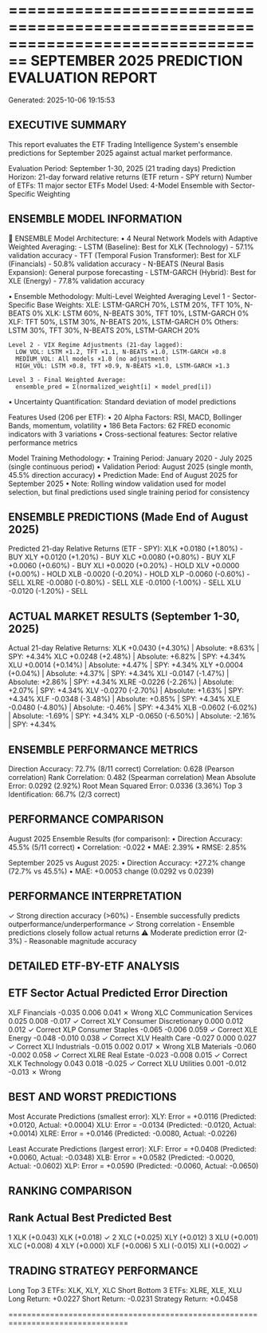 ================================================================================
SEPTEMBER 2025 PREDICTION EVALUATION REPORT
================================================================================
Generated: 2025-10-06 19:15:53

EXECUTIVE SUMMARY
----------------------------------------
This report evaluates the ETF Trading Intelligence System's ensemble
predictions for September 2025 against actual market performance.

Evaluation Period: September 1-30, 2025 (21 trading days)
Prediction Horizon: 21-day forward relative returns (ETF return - SPY return)
Number of ETFs: 11 major sector ETFs
Model Used: 4-Model Ensemble with Sector-Specific Weighting

ENSEMBLE MODEL INFORMATION
----------------------------------------
🔗 ENSEMBLE Model Architecture:
  • 4 Neural Network Models with Adaptive Weighted Averaging:
    - LSTM (Baseline): Best for XLK (Technology) - 57.1% validation accuracy
    - TFT (Temporal Fusion Transformer): Best for XLF (Financials) - 50.8% validation accuracy
    - N-BEATS (Neural Basis Expansion): General purpose forecasting
    - LSTM-GARCH (Hybrid): Best for XLE (Energy) - 77.8% validation accuracy

  • Ensemble Methodology: Multi-Level Weighted Averaging
    Level 1 - Sector-Specific Base Weights:
      XLE: LSTM-GARCH 70%, LSTM 20%, TFT 10%, N-BEATS 0%
      XLK: LSTM 60%, N-BEATS 30%, TFT 10%, LSTM-GARCH 0%
      XLF: TFT 50%, LSTM 30%, N-BEATS 20%, LSTM-GARCH 0%
      Others: LSTM 30%, TFT 30%, N-BEATS 20%, LSTM-GARCH 20%

    Level 2 - VIX Regime Adjustments (21-day lagged):
      LOW_VOL: LSTM ×1.2, TFT ×1.1, N-BEATS ×1.0, LSTM-GARCH ×0.8
      MEDIUM_VOL: All models ×1.0 (no adjustment)
      HIGH_VOL: LSTM ×0.8, TFT ×0.9, N-BEATS ×1.0, LSTM-GARCH ×1.3

    Level 3 - Final Weighted Average:
      ensemble_pred = Σ(normalized_weight[i] × model_pred[i])

  • Uncertainty Quantification: Standard deviation of model predictions

Features Used (206 per ETF):
  • 20 Alpha Factors: RSI, MACD, Bollinger Bands, momentum, volatility
  • 186 Beta Factors: 62 FRED economic indicators with 3 variations
  • Cross-sectional features: Sector relative performance metrics

Model Training Methodology:
  • Training Period: January 2020 - July 2025 (single continuous period)
  • Validation Period: August 2025 (single month, 45.5% direction accuracy)
  • Prediction Made: End of August 2025 for September 2025
  • Note: Rolling window validation used for model selection, but final predictions
    used single training period for consistency

ENSEMBLE PREDICTIONS (Made End of August 2025)
----------------------------------------
Predicted 21-day Relative Returns (ETF - SPY):
  XLK    +0.0180 (+1.80%) - BUY
  XLY    +0.0120 (+1.20%) - BUY
  XLC    +0.0080 (+0.80%) - BUY
  XLF    +0.0060 (+0.60%) - BUY
  XLI    +0.0020 (+0.20%) - HOLD
  XLV    +0.0000 (+0.00%) - HOLD
  XLB    -0.0020 (-0.20%) - HOLD
  XLP    -0.0060 (-0.60%) - SELL
  XLRE   -0.0080 (-0.80%) - SELL
  XLE    -0.0100 (-1.00%) - SELL
  XLU    -0.0120 (-1.20%) - SELL

ACTUAL MARKET RESULTS (September 1-30, 2025)
----------------------------------------
Actual 21-day Relative Returns:
  XLK    +0.0430 (+4.30%) | Absolute: +8.63% | SPY: +4.34%
  XLC    +0.0248 (+2.48%) | Absolute: +6.82% | SPY: +4.34%
  XLU    +0.0014 (+0.14%) | Absolute: +4.47% | SPY: +4.34%
  XLY    +0.0004 (+0.04%) | Absolute: +4.37% | SPY: +4.34%
  XLI    -0.0147 (-1.47%) | Absolute: +2.86% | SPY: +4.34%
  XLRE   -0.0226 (-2.26%) | Absolute: +2.07% | SPY: +4.34%
  XLV    -0.0270 (-2.70%) | Absolute: +1.63% | SPY: +4.34%
  XLF    -0.0348 (-3.48%) | Absolute: +0.85% | SPY: +4.34%
  XLE    -0.0480 (-4.80%) | Absolute: -0.46% | SPY: +4.34%
  XLB    -0.0602 (-6.02%) | Absolute: -1.69% | SPY: +4.34%
  XLP    -0.0650 (-6.50%) | Absolute: -2.16% | SPY: +4.34%

ENSEMBLE PERFORMANCE METRICS
----------------------------------------
Direction Accuracy:      72.7% (8/11 correct)
Correlation:            0.628 (Pearson correlation)
Rank Correlation:       0.482 (Spearman correlation)
Mean Absolute Error:    0.0292 (2.92%)
Root Mean Squared Error: 0.0336 (3.36%)
Top 3 Identification:   66.7% (2/3 correct)

PERFORMANCE COMPARISON
----------------------------------------
August 2025 Ensemble Results (for comparison):
  • Direction Accuracy: 45.5% (5/11 correct)
  • Correlation: -0.022
  • MAE: 2.39%
  • RMSE: 2.85%

September 2025 vs August 2025:
  • Direction Accuracy: +27.2% change (72.7% vs 45.5%)
  • MAE: +0.0053 change (0.0292 vs 0.0239)

PERFORMANCE INTERPRETATION
----------------------------------------
✓ Strong direction accuracy (>60%) - Ensemble successfully predicts outperformance/underperformance
✓ Strong correlation - Ensemble predictions closely follow actual returns
⚠ Moderate prediction error (2-3%) - Reasonable magnitude accuracy

DETAILED ETF-BY-ETF ANALYSIS
----------------------------------------
ETF    Sector                      Actual  Predicted    Error  Direction
-----------------------------------------------------------------------------
XLF    Financials                  -0.035      0.006    0.041    ✗ Wrong
XLC    Communication Services       0.025      0.008   -0.017  ✓ Correct
XLY    Consumer Discretionary       0.000      0.012    0.012  ✓ Correct
XLP    Consumer Staples            -0.065     -0.006    0.059  ✓ Correct
XLE    Energy                      -0.048     -0.010    0.038  ✓ Correct
XLV    Health Care                 -0.027      0.000    0.027  ✓ Correct
XLI    Industrials                 -0.015      0.002    0.017    ✗ Wrong
XLB    Materials                   -0.060     -0.002    0.058  ✓ Correct
XLRE   Real Estate                 -0.023     -0.008    0.015  ✓ Correct
XLK    Technology                   0.043      0.018   -0.025  ✓ Correct
XLU    Utilities                    0.001     -0.012   -0.013    ✗ Wrong

BEST AND WORST PREDICTIONS
----------------------------------------
Most Accurate Predictions (smallest error):
  XLY: Error = +0.0116 (Predicted: +0.0120, Actual: +0.0004)
  XLU: Error = -0.0134 (Predicted: -0.0120, Actual: +0.0014)
  XLRE: Error = +0.0146 (Predicted: -0.0080, Actual: -0.0226)

Least Accurate Predictions (largest error):
  XLF: Error = +0.0408 (Predicted: +0.0060, Actual: -0.0348)
  XLB: Error = +0.0582 (Predicted: -0.0020, Actual: -0.0602)
  XLP: Error = +0.0590 (Predicted: -0.0060, Actual: -0.0650)

RANKING COMPARISON
----------------------------------------
Rank       Actual Best  Predicted Best
------------------------------------
1           XLK (+0.043)      XLK (+0.018) ✓
2           XLC (+0.025)      XLY (+0.012) 
3           XLU (+0.001)      XLC (+0.008) 
4           XLY (+0.000)      XLF (+0.006) 
5           XLI (-0.015)      XLI (+0.002) ✓

TRADING STRATEGY PERFORMANCE
----------------------------------------
Long Top 3 ETFs:    XLK, XLY, XLC
Short Bottom 3 ETFs: XLRE, XLE, XLU
Long Return:        +0.0227
Short Return:       -0.0231
Strategy Return:    +0.0458

================================================================================